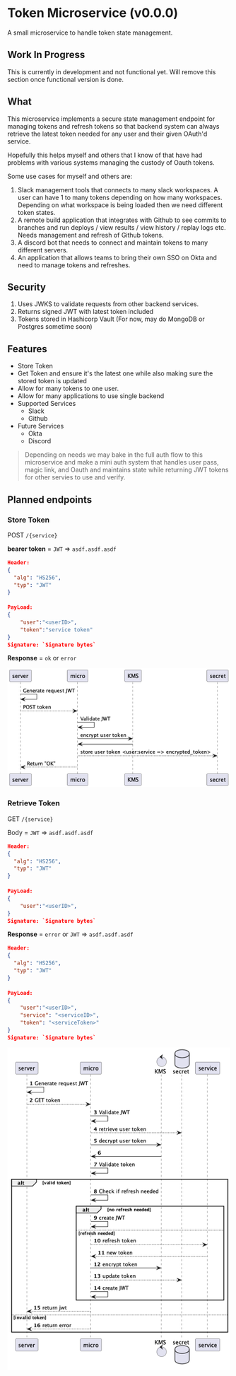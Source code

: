 # Token Microservice (v0.0.0)

A small microservice to handle token state management.

## Work In Progress

This is currently in development and not functional yet. Will remove this section once functional version is done.

## What

This microservice implements a secure state management endpoint for managing tokens and refresh tokens so that backend system can always retrieve the latest token needed for any user and their given OAuth'd service.

Hopefully this helps myself and others that I know of that have had problems with various systems managing the custody of Oauth tokens. 

Some use cases for myself and others are:

1. Slack management tools that connects to many slack workspaces. A user can have 1 to many tokens depending on how many workspaces. Depending on what workspace is being loaded then we need different token states.
2. A remote build application that integrates with Github to see commits to branches and run deploys / view results / view history / replay logs etc. Needs management and refresh of Github tokens.
3. A discord bot that needs to connect and maintain tokens to many different servers.
4. An application that allows teams to bring their own SSO on Okta and need to manage tokens and refreshes.

## Security


1. Uses JWKS to validate requests from other backend services.
2. Returns signed JWT with latest token included
3. Tokens stored in Hashicorp Vault (For now, may do MongoDB or Postgres sometime soon)


## Features

- Store Token
- Get Token and ensure it's the latest one while also making sure the stored token is updated
- Allow for many tokens to one user.
- Allow for many applications to use single backend
- Supported Services
  - Slack
  - Github
- Future Services
  - Okta
  - Discord


> Depending on needs we may bake in the full auth flow to this microservice and make a mini auth system that handles user pass, magic link, and Oauth and maintains state while returning JWT tokens for other servies to use and verify.


## Planned endpoints

### Store Token

POST `/{service}`

**bearer token** = `JWT` => `asdf.asdf.asdf`

```json
Header:
{
  "alg": "HS256",
  "typ": "JWT"
}

PayLoad:
{
    "user":"<userID>",
    "token":"service token"
}
Signature: `Signature bytes`
```

**Response** = `ok` or `error`

![POST Sequence Diagram](out/docs/post/POST.png)

### Retrieve Token

GET `/{service}`

Body = `JWT` => `asdf.asdf.asdf`

```json
Header:
{
  "alg": "HS256",
  "typ": "JWT"
}

PayLoad:
{
    "user":"<userID>",
}
Signature: `Signature bytes`
```

**Response** = `error` or `JWT` => `asdf.asdf.asdf`

```json
Header:
{
  "alg": "HS256",
  "typ": "JWT"
}

PayLoad:
{
    "user":"<userID>",
    "service": "<serviceID>",
    "token": "<serviceToken>"
}
Signature: `Signature bytes`
```

![GET Sequence Diagram](out/docs/get/GET.png)
